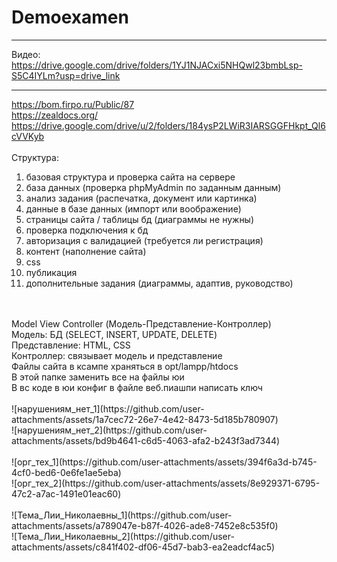 # Demoexamen
____
Видео: https://drive.google.com/drive/folders/1YJ1NJACxi5NHQwl23bmbLsp-S5C4IYLm?usp=drive_link
____
https://bom.firpo.ru/Public/87
<br>
https://zealdocs.org/
<br>
https://drive.google.com/drive/u/2/folders/184ysP2LWiR3IARSGGFHkpt_Ql6cVVKyb
<br>
<br>
Структура:
1) базовая структура и проверка сайта на сервере
2) база данных (проверка phpMyAdmin по заданным данным)
3) анализ задания (распечатка, документ или картинка)
4) данные в базе данных (импорт или воображение)
5) страницы сайта / таблицы бд (диаграммы не нужны)
6) проверка подключения к бд
7) авторизация с валидацией (требуется ли регистрация)
8) контент (наполнение сайта)
9) css
10) публикация
11) дополнительные задания (диаграммы, адаптив, руководство)
<br>
<br>
Model View Controller (Модель-Представление-Контроллер)
<br>
Модель: БД (SELECT, INSERT, UPDATE, DELETE)
<br>
Представление: HTML, CSS
<br>
Контроллер: связывает модель и представление
<br>
Файлы сайта в ксампе храняться в opt/lampp/htdocs
<br>
В этой папке заменить все на файлы юи
<br>
В вс коде в юи конфиг в файле веб.пиашпи написать ключ
<br>
<br>
![нарушениям_нет_1](https://github.com/user-attachments/assets/1a7cec72-26e7-4e42-8473-5d185b780907)
<br>
![нарушениям_нет_2](https://github.com/user-attachments/assets/bd9b4641-c6d5-4063-afa2-b243f3ad7344)
<br>
<br>
![орг_тех_1](https://github.com/user-attachments/assets/394f6a3d-b745-4cf0-bed6-0e6fe1ae5eba)
<br>
![орг_тех_2](https://github.com/user-attachments/assets/8e929371-6795-47c2-a7ac-1491e01eac60)
<br>
<br>
![Тема_Лии_Николаевны_1](https://github.com/user-attachments/assets/a789047e-b87f-4026-ade8-7452e8c535f0)
<br>
![Тема_Лии_Николаевны_2](https://github.com/user-attachments/assets/c841f402-df06-45d7-bab3-ea2eadcf4ac5)
